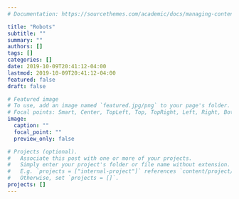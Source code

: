 ```yaml
---
# Documentation: https://sourcethemes.com/academic/docs/managing-content/

title: "Robots"
subtitle: ""
summary: ""
authors: []
tags: []
categories: []
date: 2019-10-09T20:41:12-04:00
lastmod: 2019-10-09T20:41:12-04:00
featured: false
draft: false

# Featured image
# To use, add an image named `featured.jpg/png` to your page's folder.
# Focal points: Smart, Center, TopLeft, Top, TopRight, Left, Right, BottomLeft, Bottom, BottomRight.
image:
  caption: ""
  focal_point: ""
  preview_only: false

# Projects (optional).
#   Associate this post with one or more of your projects.
#   Simply enter your project's folder or file name without extension.
#   E.g. `projects = ["internal-project"]` references `content/project/deep-learning/index.md`.
#   Otherwise, set `projects = []`.
projects: []
---
```

